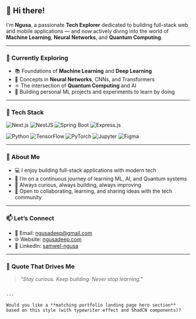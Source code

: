 ## 👋 Hi there!

I'm **Ngusa**, a passionate **Tech Explorer** dedicated to building full-stack web and mobile applications — and now actively diving into the world of **Machine Learning**, **Neural Networks**, and **Quantum Computing**.

---

### 🤖 Currently Exploring

- 📚 Foundations of **Machine Learning** and **Deep Learning**  
- 🧠 Concepts in **Neural Networks**, CNNs, and Transformers  
- ⚛️ The intersection of **Quantum Computing** and AI  
- 🧪 Building personal ML projects and experiments to learn by doing

---

### 🚀 Tech Stack

![Next.js](https://img.shields.io/badge/Next.js-000000?style=for-the-badge&logo=nextdotjs&logoColor=white)
![NestJS](https://img.shields.io/badge/NestJS-E0234E?style=for-the-badge&logo=nestjs&logoColor=white)
![Spring Boot](https://img.shields.io/badge/Spring_Boot-6DB33F?style=for-the-badge&logo=spring-boot&logoColor=white)
![Express.js](https://img.shields.io/badge/Backend-Express.js-ffffff?style=for-the-badge&logo=express&logoColor=black)

![Python](https://img.shields.io/badge/Language-Python-ffde57?style=for-the-badge&logo=python&logoColor=black)
![TensorFlow](https://img.shields.io/badge/ML-TensorFlow-FF6F00?style=for-the-badge&logo=tensorflow&logoColor=white)
![PyTorch](https://img.shields.io/badge/ML-PyTorch-EE4C2C?style=for-the-badge&logo=pytorch&logoColor=white)
![Jupyter](https://img.shields.io/badge/Tool-Jupyter_Notebook-f28500?style=for-the-badge&logo=jupyter&logoColor=white)
![Figma](https://img.shields.io/badge/UI%2FUX-Figma-ffbaba?style=for-the-badge&logo=figma&logoColor=black)

---

### 🧠 About Me

- 💻 I enjoy building full-stack applications with modern tech  
- 🌱 I’m on a continuous journey of learning ML, AI, and Quantum systems  
- 🎯 Always curious, always building, always improving  
- 🤝 Open to collaborating, learning, and sharing ideas with the tech community

---

### 📫 Let’s Connect

- 📧 Email: [ngusadeep@gmail.com](mailto:ngusadeep@gmail.com)  
- 🌐 Website: [ngusadeep.com](https://ngusadeep.com)  
- 💼 LinkedIn: [samwel-ngusa](https://www.linkedin.com/in/samwel-ngusa-aab144244)

---

### 🌟 Quote That Drives Me

> _"Stay curious. Keep building. Never stop learning."_
```

---

Would you like a **matching portfolio landing page hero section** based on this style (with typewriter effect and ShadCN components)?
